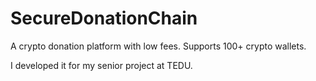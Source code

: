 # SecureDonationChain
A crypto donation platform with low fees. Supports 100+ crypto wallets. 

I developed it for my senior project at TEDU.
